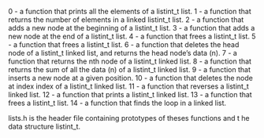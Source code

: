 0 -  a function that prints all the elements of a listint_t list.
1 - a function that returns the number of elements in a linked listint_t list.
2 - a function that adds a new node at the beginning of a listint_t list.
3 - a function that adds a new node at the end of a listint_t list.
4 - a function that frees a listint_t list.
5 - a function that frees a listint_t list.
6 -  a function that deletes the head node of a listint_t linked list, and returns the head node’s data (n).
7 - a function that returns the nth node of a listint_t linked list.
8 - a function that returns the sum of all the data (n) of a listint_t linked list.
9 - a function that inserts a new node at a given position.
10 - a function that deletes the node at index index of a listint_t linked list.
11 - a function that reverses a listint_t linked list.
12 - a function that prints a listint_t linked list.
13 - a function that frees a listint_t list.
14 - a function that finds the loop in a linked list.

lists.h is the header file containing prototypes of theses functions and t he data structure listint_t.
